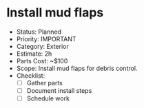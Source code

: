 # Install mud flaps

- Status: Planned
- Priority: IMPORTANT
- Category: Exterior
- Estimate: 2h
- Parts Cost: ~$100
- Scope: Install mud flaps for debris control.
- Checklist:
  - [ ] Gather parts
  - [ ] Document install steps
  - [ ] Schedule work
